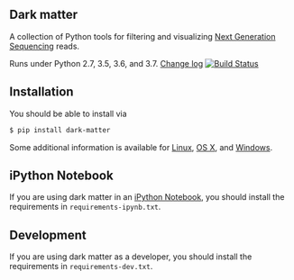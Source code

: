 ## Dark matter

A collection of Python tools for filtering and visualizing
[Next Generation Sequencing](https://en.wikipedia.org/wiki/DNA_sequencing#Next-generation_methods)
reads.

Runs under Python 2.7, 3.5, 3.6, and 3.7. [Change log](CHANGELOG.md)
[![Build Status](https://travis-ci.org/acorg/dark-matter.svg?branch=master)](https://travis-ci.org/acorg/dark-matter)

## Installation

You should be able to install via

```sh
$ pip install dark-matter
```

Some additional information is available for
[Linux](doc/linux.md), [OS X](doc/mac.md), and [Windows](doc/windows.md).

## iPython Notebook

If you are using dark matter in an
[iPython Notebook](https://ipython.org/notebook.html), you should install
the requirements in `requirements-ipynb.txt`.

## Development

If you are using dark matter as a developer, you should install the
requirements in `requirements-dev.txt`.
